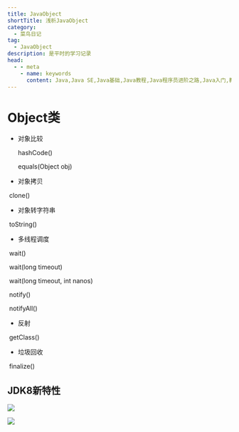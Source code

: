 ```yaml
---
title: JavaObject
shortTitle: 浅析JavaObject
category:
  - 菜鸟日记
tag:
  - JavaObject
description: 是平时的学习记录
head:
  - - meta
    - name: keywords
      content: Java,Java SE,Java基础,Java教程,Java程序员进阶之路,Java入门,教程,java数组,数组,复盘Java基础知识,Java随笔,,Java程序员进阶之路, Java集合框架,java集合框架,hashmap,怎么理解HashMap
---
```

# Object类

* 对象比较

  hashCode()
  
  equals(Object obj)

* 对象拷贝

​		clone()

* 对象转字符串

​		toString()

* 多线程调度

​		wait()

​		wait(long timeout)

​		wait(long timeout, int nanos)

​		notify()

​		notifyAll()

* 反射

​		getClass()

* 垃圾回收

​		finalize()

## JDK8新特性

![](https://cdn.tobebetterjavaer.com/tobebetterjavaer/images/sidebar/sanfene/javase-37.png)



![](https://cdn.tobebetterjavaer.com/tobebetterjavaer/images/sidebar/sanfene/javase-38.png)